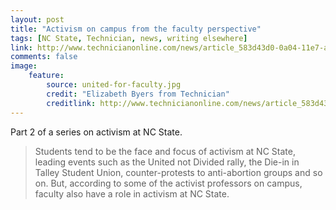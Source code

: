 ```yaml
---
layout: post
title: "Activism on campus from the faculty perspective"
tags: [NC State, Technician, news, writing elsewhere]
link: http://www.technicianonline.com/news/article_583d43d0-0a04-11e7-a817-ebc6c833a86a.html
comments: false
image:
    feature:
        source: united-for-faculty.jpg
        credit: "Elizabeth Byers from Technician"
        creditlink: http://www.technicianonline.com/news/article_583d43d0-0a04-11e7-a817-ebc6c833a86a.html
---
```


Part 2 of a series on activism at NC State.

> Students tend to be the face and focus of activism at NC State, leading events such as the United not Divided rally, the Die-in in Talley Student Union, counter-protests to anti-abortion groups and so on. But, according to some of the activist professors on campus, faculty also have a role in activism at NC State.
